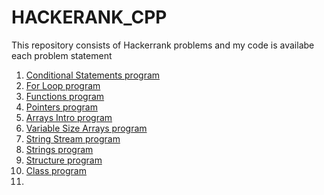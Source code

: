# HACKERANK_CPP
This repository consists of Hackerrank problems and my code is availabe each problem statement 

1)  <a href="https://github.com/SHUBHAMBANSAL001/HACKERANK_CPP/blob/master/IFnumtoword.cpp"> Conditional Statements program</a>  
2)  <a href="https://github.com/SHUBHAMBANSAL001/HACKERANK_CPP/blob/master/ForLoop.cpp"> For Loop program</a>
3)  <a href="https://github.com/SHUBHAMBANSAL001/HACKERANK_CPP/blob/master/Functions.cpp"> Functions program</a> 
4)  <a href="https://github.com/SHUBHAMBANSAL001/HACKERANK_CPP/blob/master/pointers.cpp"> Pointers program</a> 
5)  <a href="https://github.com/SHUBHAMBANSAL001/HACKERANK_CPP/blob/master/ArraysIntro.cpp"> Arrays Intro program</a> 
6)  <a href="https://github.com/SHUBHAMBANSAL001/HACKERANK_CPP/blob/master/DynamicArrays.cpp"> Variable Size Arrays program</a> 
7)  <a href="https://github.com/SHUBHAMBANSAL001/HACKERANK_CPP/blob/master/stringstream.cpp"> String Stream program</a>  
8)  <a href="https://github.com/SHUBHAMBANSAL001/HACKERANK_CPP/blob/master/Strings.cpp"> Strings program</a> 
9)  <a href="https://github.com/SHUBHAMBANSAL001/HACKERANK_CPP/blob/master/Struct.cpp"> Structure program</a>
10) <a href="https://github.com/SHUBHAMBANSAL001/HACKERANK_CPP/blob/master/Class.cpp"> Class program</a>
11) 
